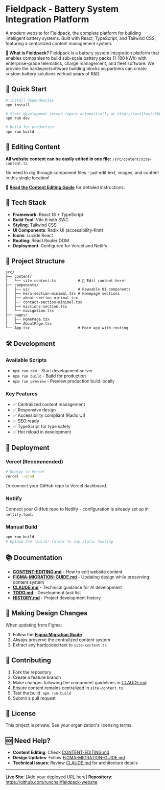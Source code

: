 # Fieldpack - Battery System Integration Platform

A modern website for Fieldpack, the complete platform for building intelligent battery systems. Built with React, TypeScript, and Tailwind CSS, featuring a centralized content management system.

**🔋 What is Fieldpack?**
Fieldpack is a battery system integration platform that enables companies to build sub-scale battery packs (1-100 kWh) with enterprise-grade telematics, charge management, and fleet software. We provide the hardware/software building blocks so partners can create custom battery solutions without years of R&D.

## 🚀 Quick Start

```bash
# Install dependencies
npm install

# Start development server (opens automatically at http://localhost:3000)
npm run dev

# Build for production
npm run build
```

## 📝 Editing Content

**All website content can be easily edited in one file:**
`/src/content/site-content.ts`

No need to dig through component files - just edit text, images, and content in this single location!

📖 **[Read the Content Editing Guide](./CONTENT-EDITING.md)** for detailed instructions.

## 🎨 Tech Stack

- **Framework**: React 18 + TypeScript
- **Build Tool**: Vite 6 with SWC
- **Styling**: Tailwind CSS
- **UI Components**: Radix UI (accessibility-first)
- **Icons**: Lucide React
- **Routing**: React Router DOM
- **Deployment**: Configured for Vercel and Netlify

## 📁 Project Structure

```
src/
├── content/
│   └── site-content.ts          # 🎯 Edit content here!
├── components/
│   ├── ui/                      # Reusable UI components
│   ├── hero-section-minimal.tsx # Homepage sections
│   ├── about-section-minimal.tsx
│   ├── contact-section-minimal.tsx
│   ├── missions-section.tsx
│   └── navigation.tsx
├── pages/
│   ├── HomePage.tsx
│   └── AboutPage.tsx
└── App.tsx                      # Main app with routing
```

## 🛠️ Development

### Available Scripts
- `npm run dev` - Start development server
- `npm run build` - Build for production
- `npm run preview` - Preview production build locally

### Key Features
- ✅ Centralized content management
- ✅ Responsive design
- ✅ Accessibility compliant (Radix UI)
- ✅ SEO ready
- ✅ TypeScript for type safety
- ✅ Hot reload in development

## 🚢 Deployment

### Vercel (Recommended)
```bash
# Deploy to Vercel
vercel --prod
```
Or connect your GitHub repo to Vercel dashboard.

### Netlify
Connect your GitHub repo to Netlify - configuration is already set up in `netlify.toml`.

### Manual Build
```bash
npm run build
# Upload the 'build' folder to any static hosting
```

## 📚 Documentation

- **[CONTENT-EDITING.md](./CONTENT-EDITING.md)** - How to edit website content
- **[FIGMA-MIGRATION-GUIDE.md](./FIGMA-MIGRATION-GUIDE.md)** - Updating design while preserving content system
- **[CLAUDE.md](./CLAUDE.md)** - Technical guidance for AI development
- **[TODO.md](./TODO.md)** - Development task list
- **[HISTORY.md](./HISTORY.md)** - Project development history

## 🔄 Making Design Changes

When updating from Figma:
1. Follow the **[Figma Migration Guide](./FIGMA-MIGRATION-GUIDE.md)**
2. Always preserve the centralized content system
3. Extract any hardcoded text to `site-content.ts`

## 🤝 Contributing

1. Fork the repository
2. Create a feature branch
3. Make changes following the component guidelines in [CLAUDE.md](./CLAUDE.md)
4. Ensure content remains centralized in `site-content.ts`
5. Test the build: `npm run build`
6. Submit a pull request

## 📄 License

This project is private. See your organization's licensing terms.

## 🆘 Need Help?

- **Content Editing**: Check [CONTENT-EDITING.md](./CONTENT-EDITING.md)
- **Design Updates**: Follow [FIGMA-MIGRATION-GUIDE.md](./FIGMA-MIGRATION-GUIDE.md)
- **Technical Issues**: Review [CLAUDE.md](./CLAUDE.md) for architecture details

---

**Live Site**: [Add your deployed URL here]
**Repository**: https://github.com/runchal/fieldpack-website